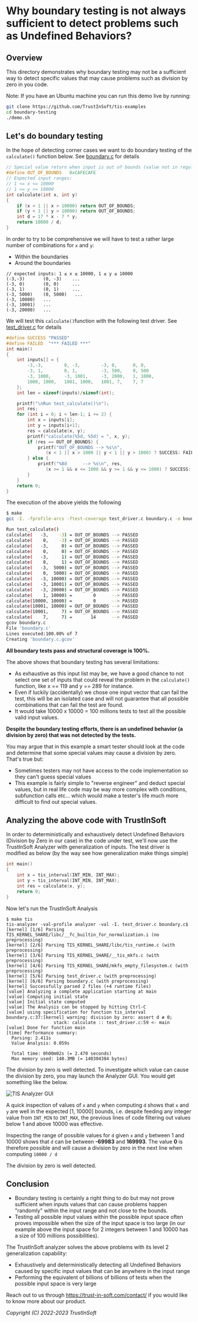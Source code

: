 <!--
# tis-examples
# Copyright (C) 2022-2023 TrustInSoft
# mailto:contact AT trust-in-soft DOT com
#
# This program is free software; you can redistribute it and/or
# modify it under the terms of the GNU Lesser General Public
# License as published by the Free Software Foundation; either
# version 3 of the License, or (at your option) any later version.
#
# This program is distributed in the hope that it will be useful,
# but WITHOUT ANY WARRANTY; without even the implied warranty of
# MERCHANTABILITY or FITNESS FOR A PARTICULAR PURPOSE. See the GNU
# Lesser General Public License for more details.
#
# You should have received a copy of the GNU Lesser General Public License
# along with this program; if not, write to the Free Software Foundation,
# Inc., 51 Franklin Street, Fifth Floor, Boston, MA  02110-1301, USA.
-->

# Why boundary testing is not always sufficient to detect problems such as Undefined Behaviors?

## Overview

This directory demonstrates why boundary testing may not be a sufficient way to detect specific values
that may cause problems such as division by zero in you code.

Note: If you have an Ubuntu machine you can run this demo live by running:
```bash
git clone https://github.com/TrustInSoft/tis-examples
cd boundary-testing
./demo.sh
```

## Let's do boundary testing

In the hope of detecting corner cases we want to do boundary testing of the `calculate()` function below. See [boundary.c](boundary.c) for details
```c
// Special value return when input is out of bounds (value not in regular output space)
#define OUT_OF_BOUNDS   0xCAFECAFE
// Expected input ranges:
// 1 <= x <= 10000
// 1 <= y <= 10000
int calculate(int x, int y)
{
    if (x < 1 || x > 10000) return OUT_OF_BOUNDS;
    if (y < 1 || y > 10000) return OUT_OF_BOUNDS;
    int d = 17 * x - 7 * y;
    return 10000 / d;
}
```
In order to try to be comprehensive we will have to test a rather large number of combinations for `x` and `y`:
- Within the boundaries
- Around the boundaries
```
// expected inputs: 1 ≤ x ≤ 10000, 1 ≤ y ≤ 10000
(-3,-3)       (0, -3)    ...
(-3, 0)       (0, 0)     ...
(-3, 1)       (0, 1)     ...
(-3, 5000)    (0, 5000)   ...
(-3, 10000)   ...
(-3, 10001)   ...
(-3, 20000)   ...
```
We will test this `calculate()`function with the following test driver. See [test_driver.c](test_driver.c) for details
```c
#define SUCCESS "PASSED"
#define FAILED  "*** FAILED ***"
int main()
{
    int inputs[] = {
        -3,-3,        0, -3,        -3, 0,      0, 0,
        -3, 1,        0, 1,         -3, 500,    0, 500
        -3, 1000,     -3, 1001,     -3, 2000,   1, 1000,
        1000, 1000,   1001, 1000,   1001, 7,    7, 7
    };
    int len = sizeof(inputs)/sizeof(int);

    printf("\nRun test_calculate()\n");
    int res;
    for (int i = 0; i < len-1; i += 2) {
        int x = inputs[i];
        int y = inputs[i+1];
        res = calculate(x, y);
        printf("calculate(%5d, %5d) = ", x, y);
        if (res == OUT_OF_BOUNDS) {
            printf("OUT_OF_BOUNDS --> %s\n",
               (x < 1 || x > 1000 || y < 1 || y > 1000) ? SUCCESS: FAILED); 
        } else {
            printf("%8d      --> %s\n", res,
               (x >= 1 && x <= 1000 && y >= 1 && y <= 1000) ? SUCCESS: FAILED);
        }
    }
    return 0;
}
```
The execution of the above yields the following
```bash
$ make 
gcc -I. -fprofile-arcs -ftest-coverage test_driver.c boundary.c -o boundary-test && ./boundary-test

Run test_calculate()
calculate(   -3,    -3) = OUT_OF_BOUNDS --> PASSED
calculate(    0,    -3) = OUT_OF_BOUNDS --> PASSED
calculate(   -3,     0) = OUT_OF_BOUNDS --> PASSED
calculate(    0,     0) = OUT_OF_BOUNDS --> PASSED
calculate(   -3,     1) = OUT_OF_BOUNDS --> PASSED
calculate(    0,     1) = OUT_OF_BOUNDS --> PASSED
calculate(   -3,  5000) = OUT_OF_BOUNDS --> PASSED
calculate(    0,  5000) = OUT_OF_BOUNDS --> PASSED
calculate(   -3, 10000) = OUT_OF_BOUNDS --> PASSED
calculate(   -3, 10001) = OUT_OF_BOUNDS --> PASSED
calculate(   -3, 20000) = OUT_OF_BOUNDS --> PASSED
calculate(    1, 10000) =        0      --> PASSED
calculate(10000, 10000) =        0      --> PASSED
calculate(10001, 10000) = OUT_OF_BOUNDS --> PASSED
calculate(10001,     7) = OUT_OF_BOUNDS --> PASSED
calculate(    7,     7) =       14      --> PASSED
gcov boundary.c
File 'boundary.c'
Lines executed:100.00% of 7
Creating 'boundary.c.gcov'
```
**All boundary tests pass and structural coverage is 100%.**

The above shows that boundary testing has several limitations:
- As exhaustive as this input list may be, we have a good chance to not select one set of inputs that could reveal the problem in the `calculate()` function, like x == 119 and y == 289 for instance.
- Even if luckily (accidentally) we chose one input vector that can fail the test, this will be an isolated case and will not guarantee
that all possible combinations that can fail the test are found.
- It would take 10000 x 10000 = 100 millions tests to test all the possible valid input values.

**Despite the boundary testing efforts, there is an undefined behavior (a division by zero) that was not detected by the tests.**

You may argue that in this example a smart tester should look at the code and determine that some special values may cause a division by zero.
That's true but:
- Sometimes testers may not have access to the code implementation so they can't guess special values
- This example is fairly simple to "reverse engineer" and deduct special values, but in real life code may be way more complex with conditions,
subfunction calls etc... which would make a tester's life much more difficult to find out special values.

## Analyzing the above code with TrustInSoft

In order to deterministically and exhaustively detect Undefined Behaviors (Division by Zero in our case) in the code under test,
we'll now use the TrustInSoft Analyzer with generalization of inputs.
The test driver is modified as below (by the way see how generalization make things simple)
```c
int main()
{
    int x = tis_interval(INT_MIN, INT_MAX);
    int y = tis_interval(INT_MIN, INT_MAX);
    int res = calculate(x, y);
    return 0;
}
```

Now let's run the TrustInSoft Analysis

```
$ make tis
tis-analyzer -val-profile analyzer -val -I. test_driver.c boundary.c$
[kernel] [1/6] Parsing TIS_KERNEL_SHARE/libc/__fc_builtin_for_normalization.i (no preprocessing)
[kernel] [2/6] Parsing TIS_KERNEL_SHARE/libc/tis_runtime.c (with preprocessing)
[kernel] [3/6] Parsing TIS_KERNEL_SHARE/__tis_mkfs.c (with preprocessing)
[kernel] [4/6] Parsing TIS_KERNEL_SHARE/mkfs_empty_filesystem.c (with preprocessing)
[kernel] [5/6] Parsing test_driver.c (with preprocessing)
[kernel] [6/6] Parsing boundary.c (with preprocessing)
[kernel] Successfully parsed 2 files (+4 runtime files)
[value] Analyzing a complete application starting at main
[value] Computing initial state
[value] Initial state computed
[value] The Analysis can be stopped by hitting Ctrl-C
[value] using specification for function tis_interval
boundary.c:37:[kernel] warning: division by zero: assert d ≢ 0;
                  stack: calculate :: test_driver.c:59 <- main
[value] Done for function main
[time] Performance summary:
  Parsing: 2.411s
  Value Analysis: 0.059s

  Total time: 0h00m02s (= 2.470 seconds)
  Max memory used: 140.3MB (= 140304384 bytes)
```
The division by zero is well detected.
To investigate which value can cause the division by zero, you may launch the Analyzer GUI. You would get something like the below.

![TIS Analyzer GUI](tis-gui.png "TISA GUI")

A quick inspection of values of `x` and `y` when computing `d` shows that `x` and `y` are well in the expected [1, 10000] bounds, i.e. despite feeding any integer value from `INT_MIN` to `INT_MAX`, the previous lines of code filtering out values below 1 and above 10000 was effective.

Inspecting the range of possible values for `d` given `x` and `y` between 1 and 10000 shows that `d` can be between **-69983** and **169993**.
The value **0** is therefore possible and will cause a division by zero in the next line when computing `10000 / d`

The division by zero is well detected.

## Conclusion

- Boundary testing is certainly a right thing to do but may not prove sufficient when inputs values that can cause problems happen
"randomly" within the input range and not close to the bounds.
- Testing all possible input values within the possible input space often proves impossible when the size of the input space is too large (in our example above the input space for 2 integers between 1 and 10000 has a size of 100 millions possibilities).

The TrustInSoft analyzer solves the above problems with its level 2 generalization capability:
- Exhaustively and deterministically detecting all Undefined Behaviors caused by specific input values that can be anywhere in the input range
- Performing the equivalent of billions of billions of tests when the possible input space is very large

Reach out to us through https://trust-in-soft.com/contact/ if you would like to know more about our product.

*Copyright (C) 2022-2023 TrustInSoft*

